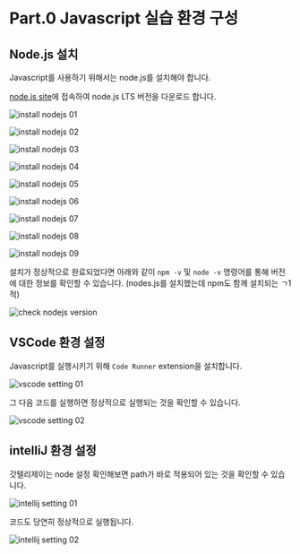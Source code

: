 # Part.0 Javascript 실습 환경 구성

## Node.js 설치

Javascript를 사용하기 위해서는 node.js를 설치해야 합니다.

[node.js site](https://nodejs.org/en/)에 접속하여 node.js LTS 버전을 다운로드 합니다.

![install nodejs 01](../images/part0/install_nodejs_01.png)

![install nodejs 02](../images/part0/install_nodejs_02.png)

![install nodejs 03](../images/part0/install_nodejs_03.png)

![install nodejs 04](../images/part0/install_nodejs_04.png)

![install nodejs 05](../images/part0/install_nodejs_05.png)

![install nodejs 06](../images/part0/install_nodejs_06.png)

![install nodejs 07](../images/part0/install_nodejs_07.png)

![install nodejs 08](../images/part0/install_nodejs_08.png)

![install nodejs 09](../images/part0/install_nodejs_09.png)

설치가 정상적으로 완료되었다면 아래와 같이 `npm -v` 및 `node -v` 명령어를 통해 버전에 대한 정보를 확인할 수 있습니다. (nodes.js를 설치했는데 npm도 함께 설치되는 ㄱ1적)

![check nodejs version](../images/part0/check_nodejs_version.png)

## VSCode 환경 설정

Javascript를 실행시키기 위해 `Code Runner` extension을 설치합니다.

![vscode setting 01](../images/part0/vscode_setting_01.png)

그 다음 코드를 실행하면 정상적으로 실행되는 것을 확인할 수 있습니다.

![vscode setting 02](../images/part0/vscode_setting_02.png)

## intelliJ 환경 설정

갓텔리제이는 node 설정 확인해보면 path가 바로 적용되어 있는 것을 확인할 수 있습니다.

![intellij setting 01](../images/part0/intellij_setting_01.png)

코드도 당연히 정상적으로 실행됩니다.

![intellij setting 02](../images/part0/intellij_setting_01.png)
